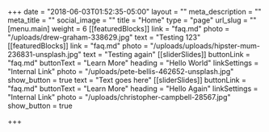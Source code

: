 +++
date = "2018-06-03T01:52:35-05:00"
layout = ""
meta_description = ""
meta_title = ""
social_image = ""
title = "Home"
type = "page"
url_slug = ""
[menu.main]
weight = 6
[[featuredBlocks]]
link = "faq.md"
photo = "/uploads/drew-graham-338629.jpg"
text = "Testing 123"
[[featuredBlocks]]
link = "faq.md"
photo = "/uploads/uploads/hipster-mum-236831-unsplash.jpg"
text = "Testing again"
[[sliderSlides]]
buttonLink = "faq.md"
buttonText = "Learn More"
heading = "Hello World"
linkSettings = "Internal Link"
photo = "/uploads/pete-bellis-462652-unsplash.jpg"
show_button = true
text = "Text goes here"
[[sliderSlides]]
buttonLink = "faq.md"
buttonText = "Learn More"
heading = "Hello Again"
linkSettings = "Internal Link"
photo = "/uploads/christopher-campbell-28567.jpg"
show_button = true

+++
